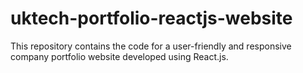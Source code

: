 # uktech-portfolio-reactjs-website
This repository contains the code for a user-friendly and responsive company portfolio website developed using React.js.
